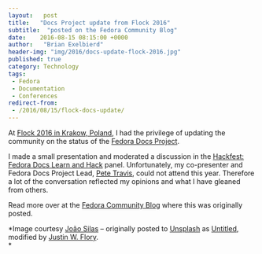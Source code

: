 ```yaml
---
layout:   post
title:   "Docs Project update from Flock 2016"
subtitle:  "posted on the Fedora Community Blog"
date:    2016-08-15 08:15:00 +0000
author:   "Brian Exelbierd"
header-img: "img/2016/docs-update-flock-2016.jpg"
published: true
category: Technology
tags:
 - Fedora
 - Documentation
 - Conferences
redirect-from:
 - /2016/08/15/flock-docs-update/
---
```


At [Flock 2016 in Krakow, Poland](https://flocktofedora.org), I had the
privilege of updating the community on the status of the [Fedora Docs
Project](https://fedoraproject.org/wiki/Docs_Project?rd=DocsProject).

I made a small presentation and moderated a discussion in the [Hackfest:
Fedora Docs Learn and
Hack](https://flock2016.sched.org/event/76oX/hackfest-fedora-docs-learn-and-hack)
panel. Unfortunately, my co-presenter and Fedora Docs Project Lead,
[Pete Travis](https://fedoraproject.org/wiki/User:Immanetize), could not
attend this year. Therefore a lot of the conversation reflected my
opinions and what I have gleaned from others.

Read more over at the [Fedora Community
Blog](https://communityblog.fedoraproject.org/docs-project-update-flock-2016/)
where this was originally posted.

*Image courtesy [João Silas](https://unsplash.com/@joaosilas) –
originally posted to [Unsplash](https://unsplash.com/) as
[Untitled](https://unsplash.com/@joaosilas?photo=UGQoo2nznz8), modified
by [Justin W. Flory](https://fedoraproject.org/wiki/User:Jflory7).\
*

<!--
The presentation
[slides](http://www.winglemeyer.org/bexelbie-talks-demos/Flock.2016.docs/#/)
are online. Unfortunately, the session wasn’t recorded or transcribed,
so I wanted to try and present the conversation here. I am not
attributing any comments in order to avoid mistakes. Additionally, I am
working from my memory and the memory of other attendees, so omissions
are accidental.

## Two focuses for the Docs Project

There was a
[FAD](https://communityblog.fedoraproject.org/event-report-fedora-docs-fad/)
in May 2016 to formulate ideas for moving the project forward. Two big
ideas came out of this meeting:

First, a desire to move to a topic-based style of writing. This changes
our writing to thinking about “every page is page one”. This style is
shorter and refers to pre-requisite steps and knowledge as needed. This
makes it easier to submit new material as writers don’t have to figure
out how to fit their contribution into the narrative flow of a large
book. Lastly, it is easier to consume this more directed and
self-contained writing and it will score better in search.

Second, tools were debated. [DocBook](http://www.docbook.org/) and
[publican](https://fedorahosted.org/publican/) seem to have led to
problems with contributions, lots of friction in the project, and longer
on-boarding. Additionally, there are the problems associated with a
relatively unmaintained upstream. Prior to the FAD,
[nb](https://fedoraproject.org/wiki/User:Nb) had moved our repositories
from FedoraHosted to [Pagure](https://pagure.io/) as part of the effort
to join the new git forge. At the FAD, a lot of tools were analyzed and
considered. In the end, the discussion led to the idea of using the work
flow provided by [Pagure](https://pagure.io/) and building the site with
[Pintail](https://github.com/projectmallard/pintail).

The real value came with the questions and comments raised as part of
the discussion. In no particular order, these major points were raised.

## Outcomes from discussion at Flock

#### How do we move to topic-based writing? Is there a plan?

After the FAD, there was not a finalized plan, but planning began during
this session. Many ideas were mentioned and consensus seemed to form
around just writing new topic material. Folks from the GNOME project
pointed out several reasons, including efficiency, for why they rewrote
their materials when shifting from books to topics. Another benefit of
starting from scratch is that new material can be written in a priority
order, possibly based on [search
keywords](http://paste.fedoraproject.org/392172/84893614/).

One challenge is right now is that we have no place to put and publish
these new topics. It was quickly pointed out that this is the “tools
problem” and it has many solutions. Instead of letting tools be a
blocker, it was proposed to have people just write. “Write it in any
format, any markup, any program, even on paper and just send it to us.
We will get it published.” This turned into a discussion of how many
topics are also good for the [Fedora
Magazine](https://fedoramagazine.org/). So the suggestion was made for
folks to consider submitting material there first and we can pull it
back into docs later. Additionally, folks can email the docs mailing
list or me. **I am super excited to tell you I got an email with a topic
35 minutes after the session ended**

Continue the conversation in this
[thread](https://lists.fedoraproject.org/archives/list/docs@lists.fedoraproject.org/message/NRJXIMANF7VACI2G7RPRQLXPILOGEKWE/).

#### Should we stop publishing the current guides now?

The requirement to keep publishing the current guides feels very
self-imposed. Continuing to publish them is a challenge for the new
tooling as it has to be built to accommodate the past and therefore
slows down the future.

Additionally, publishing the current books spreads our resources very
thinly, if not past the breaking point. It also creates inertia which
prevents the move to topics. Confusion can result from this as well
because contributors don’t know what to update (old books or new
topics).

Lastly, there is a growing belief in the larger documentation community
that no docs is better than old docs. Here this is a direct reference to
the fact that we don’t republish all the docs for every release and we
don’t thoroughly review every doc that is published. Versioned docs are
important, but some old materials are probably going to cause problems
(i.e. references to `yum` or `iptables`.)

One proposal was to have a “flag day” where we stop updating the current
docs and another day (or same day) where we stop the publication. this
would definitely need to be moderated for versions not yet end-of-life.

Continue the conversation in this
[thread](https://lists.fedoraproject.org/archives/list/docs@lists.fedoraproject.org/thread/7TNTUJ5RZMCWNN7SQ3P76T2AC6UNOJG2/)**.**

#### Translation needs clarity on how to get updates published and the process.

This seemed like a communication problem between the two projects that
needed to be resolved with better docs on the process and hand-off
procedures. Because the tooling proposal will hopefully include
continuous deployment, this may become a lot easier in the future.

Continue the conversation in this
[thread](https://lists.fedoraproject.org/archives/list/docs@lists.fedoraproject.org/thread/575VDARFIL6DJ4LQFD3NPYNY5RHLO36S/)**.**

#### Tooling, tooling, tooling

There was strong consensus around changing to new tools and markups. In
fact, most of the tooling conversations were held in small groups near
the end of the meeting. There was a desire to continue to see a drive to
simpler contribution and publication.

The only significant question was around the community, upstream
adoption, and contributor base for
[Pintail](https://github.com/projectmallard/pintail), which is the
central tool in the new processing flow. People were concerned that
there wasn’t evidence of enough adoption and contribution to prevent the
project from being at risk of going either unmaintained or slowly
maintained.

Continue the conversation in this
[thread](https://lists.fedoraproject.org/archives/list/docs@lists.fedoraproject.org/thread/B5ZKLR65DELT4MTLOY7ZZ6NMTL44SXB4/)**.**

## Add your voice

You are strongly encouraged to continue these conversations on the
[Fedora Docs Mailing
List](https://lists.fedoraproject.org/archives/list/docs@lists.fedoraproject.org/),
in IRC in
[\#fedora-docs](https://webchat.freenode.net/?channels=fedora-docs) on
freenode, and in our weekly IRC Meeting on Mondays at 1400 GMT in
\#fedora-meeting on freenode.

<hr/>

*Image courtesy [João Silas](https://unsplash.com/@joaosilas) –
originally posted to [Unsplash](https://unsplash.com/) as
[Untitled](https://unsplash.com/@joaosilas?photo=UGQoo2nznz8), modified
by [Justin W. Flory](https://fedoraproject.org/wiki/User:Jflory7).\
*
-->
